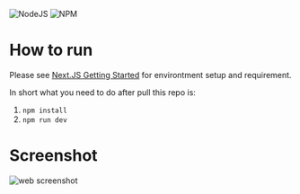 ![NodeJS](https://img.shields.io/badge/NODE.JS-V16.16.0-green)
![NPM](https://img.shields.io/badge/NPM-V8.11.0-blue)

# How to run
Please see [Next.JS Getting Started](https://nextjs.org/docs/getting-started) for environtment setup and requirement.

In short what you need to do after pull this repo is:

1. `npm install`
2. `npm run dev`

# Screenshot
![web screenshot](https://i.ibb.co/d0hVTrx/Screen-Shot-2022-11-13-at-14-24-11.png)

